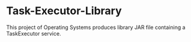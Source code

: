 # Task-Executor-Library
This project of Operating Systems produces library JAR file containing a TaskExecutor service.
